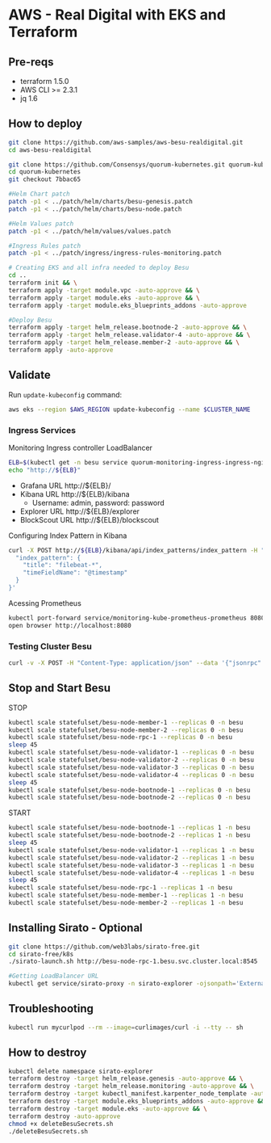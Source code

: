 # AWS - Real Digital with EKS and Terraform

## Pre-reqs

- terraform 1.5.0
- AWS CLI >= 2.3.1
- jq 1.6

## How to deploy

```bash
git clone https://github.com/aws-samples/aws-besu-realdigital.git
cd aws-besu-realdigital

git clone https://github.com/Consensys/quorum-kubernetes.git quorum-kubernetes
cd quorum-kubernetes
git checkout 7bbac65

#Helm Chart patch
patch -p1 < ../patch/helm/charts/besu-genesis.patch
patch -p1 < ../patch/helm/charts/besu-node.patch

#Helm Values patch
patch -p1 < ../patch/helm/values/values.patch

#Ingress Rules patch
patch -p1 < ../patch/ingress/ingress-rules-monitoring.patch
```

```bash
# Creating EKS and all infra needed to deploy Besu
cd ..
terraform init && \
terraform apply -target module.vpc -auto-approve && \
terraform apply -target module.eks -auto-approve && \
terraform apply -target module.eks_blueprints_addons -auto-approve

#Deploy Besu
terraform apply -target helm_release.bootnode-2 -auto-approve && \
terraform apply -target helm_release.validator-4 -auto-approve && \
terraform apply -target helm_release.member-2 -auto-approve && \
terraform apply -auto-approve
```

## Validate

Run `update-kubeconfig` command:

```bash
aws eks --region $AWS_REGION update-kubeconfig --name $CLUSTER_NAME
```

### Ingress Services


Monitoring Ingress controller LoadBalancer
```bash
ELB=$(kubectl get -n besu service quorum-monitoring-ingress-ingress-nginx-controller -o json | jq -r '.status.loadBalancer.ingress[].hostname')
echo "http://${ELB}"
```

- Grafana URL http://${ELB}/
- Kibana URL http://${ELB}/kibana
  - Username: admin, password: password
- Explorer URL http://${ELB}/explorer
- BlockScout URL http://${ELB}/blockscout


Configuring Index Pattern in Kibana
```bash
curl -X POST http://${ELB}/kibana/api/index_patterns/index_pattern -H "kbn-xsrf: true" -H "Content-Type: application/json" -d '{
  "index_pattern": {
    "title": "filebeat-*",
    "timeFieldName": "@timestamp"
  }
}' 
```


Acessing Prometheus
```bash
kubectl port-forward service/monitoring-kube-prometheus-prometheus 8080:9090 -n besu
open browser http://localhost:8080
```

### Testing Cluster Besu

```bash
curl -v -X POST -H "Content-Type: application/json" --data '{"jsonrpc":"2.0","method":"eth_blockNumber","params":[],"id":1}' "http://${ELB}/rpc"
```

## Stop and Start Besu

STOP

```bash
kubectl scale statefulset/besu-node-member-1 --replicas 0 -n besu
kubectl scale statefulset/besu-node-member-2 --replicas 0 -n besu
kubectl scale statefulset/besu-node-rpc-1 --replicas 0 -n besu
sleep 45
kubectl scale statefulset/besu-node-validator-1 --replicas 0 -n besu
kubectl scale statefulset/besu-node-validator-2 --replicas 0 -n besu
kubectl scale statefulset/besu-node-validator-3 --replicas 0 -n besu
kubectl scale statefulset/besu-node-validator-4 --replicas 0 -n besu
sleep 45
kubectl scale statefulset/besu-node-bootnode-1 --replicas 0 -n besu
kubectl scale statefulset/besu-node-bootnode-2 --replicas 0 -n besu
```

START

```bash
kubectl scale statefulset/besu-node-bootnode-1 --replicas 1 -n besu
kubectl scale statefulset/besu-node-bootnode-2 --replicas 1 -n besu
sleep 45
kubectl scale statefulset/besu-node-validator-1 --replicas 1 -n besu
kubectl scale statefulset/besu-node-validator-2 --replicas 1 -n besu
kubectl scale statefulset/besu-node-validator-3 --replicas 1 -n besu
kubectl scale statefulset/besu-node-validator-4 --replicas 1 -n besu
sleep 45
kubectl scale statefulset/besu-node-rpc-1 --replicas 1 -n besu
kubectl scale statefulset/besu-node-member-1 --replicas 1 -n besu
kubectl scale statefulset/besu-node-member-2 --replicas 1 -n besu
```

## Installing Sirato - Optional

```bash
git clone https://github.com/web3labs/sirato-free.git
cd sirato-free/k8s
./sirato-launch.sh http://besu-node-rpc-1.besu.svc.cluster.local:8545

#Getting LoadBalancer URL
kubectl get service/sirato-proxy -n sirato-explorer -ojsonpath='External: http://{.status.loadBalancer.ingress[0].hostname}{"\n"}'
```

## Troubleshooting

```bash
kubectl run mycurlpod --rm --image=curlimages/curl -i --tty -- sh
```

## How to destroy

```bash
kubectl delete namespace sirato-explorer
terraform destroy -target helm_release.genesis -auto-approve && \
terraform destroy -target helm_release.monitoring -auto-approve && \
terraform destroy -target kubectl_manifest.karpenter_node_template -auto-approve && \
terraform destroy -target module.eks_blueprints_addons -auto-approve && \
terraform destroy -target module.eks -auto-approve && \
terraform destroy -auto-approve
chmod +x deleteBesuSecrets.sh
./deleteBesuSecrets.sh
```